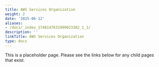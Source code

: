 ```yaml
---
title: AWS Services Organization
weight: 2
date: '2025-06-12'
aliases:
- /docs/_index_1748147631999023382_1_1/
description: ''
linkTitle: AWS Services Organization
type: docs
---
```


This is a placeholder page. Please see the links below for any child pages that exist.
